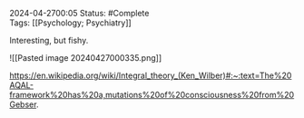 2024-04-2700:05
Status: #Complete  
Tags: [[Psychology; Psychiatry]] 

Interesting, but fishy. 

![[Pasted image 20240427000335.png]]

https://en.wikipedia.org/wiki/Integral_theory_(Ken_Wilber)#:~:text=The%20AQAL-framework%20has%20a,mutations%20of%20consciousness%20from%20Gebser.

